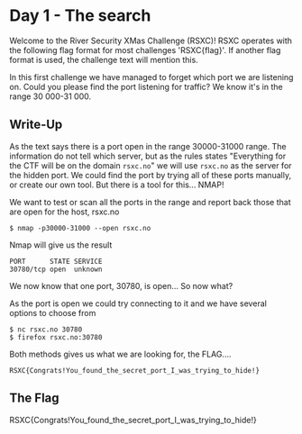 # Day 1 - The search
Welcome to the River Security XMas Challenge (RSXC)! RSXC operates with the following flag format for most challenges 'RSXC{flag}'. If another flag format is used, the challenge text will mention this.

In this first challenge we have managed to forget which port we are listening on. Could you please find the port listening for traffic? We know it's in the range 30 000-31 000.

## Write-Up
As the text says there is a port open in the range 30000-31000 range. The information do not tell which server, but as the rules states "Everything for the CTF will be on the domain `rsxc.no`" we will use `rsxc.no` as the server for the hidden port. We could find the port by trying all of these ports manually, or create our own tool. But there is a tool for this... NMAP!

We want to test or scan all the ports in the range and report back those that are open for the host, rsxc.no
```shell
$ nmap -p30000-31000 --open rsxc.no
```

Nmap will give us the result
```
PORT      STATE SERVICE
30780/tcp open  unknown
```

We now know that one port, 30780, is open... So now what?

As the port is open we could try connecting to it and we have several options to choose from
```
$ nc rsxc.no 30780
$ firefox rsxc.no:30780
```
Both methods gives us what we are looking for, the FLAG....
```
RSXC{Congrats!You_found_the_secret_port_I_was_trying_to_hide!}
```

## The Flag
RSXC{Congrats!You_found_the_secret_port_I_was_trying_to_hide!}